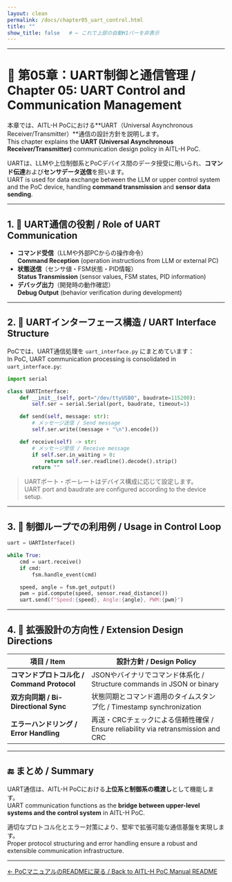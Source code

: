 ```yaml
---
layout: clean
permalink: /docs/chapter05_uart_control.html
title: ""
show_title: false   # ← これで上部の自動H1バーを非表示
---
```


---

# 🔌 第05章：UART制御と通信管理 / Chapter 05: UART Control and Communication Management

本章では、AITL-H PoCにおける**UART（Universal Asynchronous Receiver/Transmitter）**通信の設計方針を説明します。  
This chapter explains the **UART (Universal Asynchronous Receiver/Transmitter)** communication design policy in AITL-H PoC.

UARTは、LLMや上位制御系とPoCデバイス間のデータ授受に用いられ、**コマンド伝達**および**センサデータ送信**を担います。  
UART is used for data exchange between the LLM or upper control system and the PoC device, handling **command transmission** and **sensor data sending**.

---

## 1. 📡 UART通信の役割 / Role of UART Communication

- **コマンド受信**（LLMや外部PCからの操作命令）  
  **Command Reception** (operation instructions from LLM or external PC)
- **状態送信**（センサ値・FSM状態・PID情報）  
  **Status Transmission** (sensor values, FSM states, PID information)
- **デバッグ出力**（開発時の動作確認）  
  **Debug Output** (behavior verification during development)

---

## 2. 🧩 UARTインターフェース構造 / UART Interface Structure

PoCでは、UART通信処理を `uart_interface.py` にまとめています：  
In PoC, UART communication processing is consolidated in `uart_interface.py`:

```python
import serial

class UARTInterface:
    def __init__(self, port="/dev/ttyUSB0", baudrate=115200):
        self.ser = serial.Serial(port, baudrate, timeout=1)

    def send(self, message: str):
        # メッセージ送信 / Send message
        self.ser.write((message + "\n").encode())

    def receive(self) -> str:
        # メッセージ受信 / Receive message
        if self.ser.in_waiting > 0:
            return self.ser.readline().decode().strip()
        return ""
```

> UARTポート・ボーレートはデバイス構成に応じて設定します。  
> UART port and baudrate are configured according to the device setup.

---

## 3. 🔁 制御ループでの利用例 / Usage in Control Loop

```python
uart = UARTInterface()

while True:
    cmd = uart.receive()
    if cmd:
        fsm.handle_event(cmd)

    speed, angle = fsm.get_output()
    pwm = pid.compute(speed, sensor.read_distance())
    uart.send(f"Speed:{speed}, Angle:{angle}, PWM:{pwm}")
```

---

## 4. 🔄 拡張設計の方向性 / Extension Design Directions

| 項目 / Item | 設計方針 / Design Policy |
|-------------|--------------------------|
| **コマンドプロトコル化 / Command Protocol** | JSONやバイナリでコマンド体系化 / Structure commands in JSON or binary |
| **双方向同期 / Bi-Directional Sync** | 状態同期とコマンド適用のタイムスタンプ化 / Timestamp synchronization |
| **エラーハンドリング / Error Handling** | 再送・CRCチェックによる信頼性確保 / Ensure reliability via retransmission and CRC |

---

## 🔚 まとめ / Summary

UART通信は、AITL-H PoCにおける**上位系と制御系の橋渡し**として機能します。  
UART communication functions as the **bridge between upper-level systems and the control system** in AITL-H PoC.

適切なプロトコル化とエラー対策により、堅牢で拡張可能な通信基盤を実現します。  
Proper protocol structuring and error handling ensure a robust and extensible communication infrastructure.

---

[← PoCマニュアルのREADMEに戻る / Back to AITL-H PoC Manual README](README.md)
